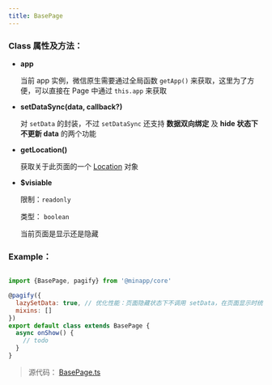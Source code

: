 ```yaml
---
title: BasePage
---
```


### Class 属性及方法：

* **app**

  当前 app 实例，微信原生需要通过全局函数 `getApp()` 来获取，这里为了方便，可以直接在 Page 中通过 `this.app` 来获取

* **setDataSync(data, callback?)**

  对 `setData` 的封装，不过 `setDataSync` 还支持 **数据双向绑定** 及 **hide 状态下不更新 data** 的两个功能

* **getLocation()**

  获取关于此页面的一个 [Location](./api-core-Location.md) 对象

* **$visiable**

  限制：`readonly`

  类型： `boolean`

  当前页面是显示还是隐藏

### Example：

```js

import {BasePage, pagify} from '@minapp/core'

@pagify({
  lazySetData: true, // 优化性能：页面隐藏状态下不调用 setData，在页面显示时统一再调用
  mixins: []
})
export default class extends BasePage {
  async onShow() {
    // todo
  }
}

```


> 源代码： [BasePage.ts](https://github.com/qiu8310/minapp/blob/master/packages/minapp-core/src/system/module/BasePage.ts)
